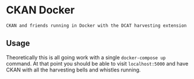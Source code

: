 # CKAN Docker

`CKAN and friends running in Docker with the DCAT harvesting extension`

## Usage

Theoretically this is all going work with a single `docker-compose up` command. At that point you should be able to visit `localhost:5000` and have CKAN with all the harvesting bells and whistles running.
